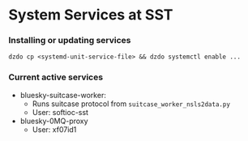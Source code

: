 # System Services at SST

### Installing or updating services
`dzdo cp <systemd-unit-service-file> && dzdo systemctl enable ...`

### Current active services
- bluesky-suitcase-worker:
  - Runs suitcase protocol from `suitcase_worker_nsls2data.py`
  - User: softioc-sst
- bluesky-0MQ-proxy
  - User: xf07id1